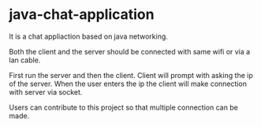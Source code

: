 # java-chat-application
It is a chat appliaction based on java networking.

Both the client and the server should be connected with same wifi or via a lan cable.

First run the server and then the client.
Client will prompt with asking the ip of the server.
When the user enters the ip the client will make connection with server via socket.


Users can contribute to this project so that multiple connection can be made. 
